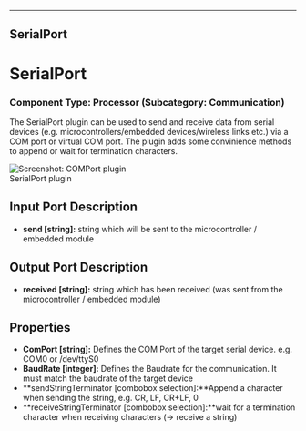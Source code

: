    
---
SerialPort
---

# SerialPort

### Component Type: Processor (Subcategory: Communication)

The SerialPort plugin can be used to send and receive data from serial devices (e.g. microcontrollers/embedded devices/wireless links etc.) via a COM port or virtual COM port. The plugin adds some convinience methods to append or wait for termination characters.

![Screenshot: COMPort plugin](img/COMPort.jpg "Screenshot:
        COMPort plugin")  
SerialPort plugin

## Input Port Description

*   **send \[string\]:** string which will be sent to the microcontroller / embedded module

## Output Port Description

*   **received \[string\]:** string which has been received (was sent from the microcontroller / embedded module)

## Properties

*   **ComPort \[string\]:** Defines the COM Port of the target serial device. e.g. COM0 or /dev/ttyS0
*   **BaudRate \[integer\]:** Defines the Baudrate for the communication. It must match the baudrate of the target device
*   **sendStringTerminator \[combobox selection\]:**Append a character when sending the string, e.g. CR, LF, CR+LF, 0
*   **receiveStringTerminator \[combobox selection\]:**wait for a termination character when receiving characters (-> receive a string)